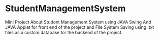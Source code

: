 # StudentManagementSystem
Mini Project About Student Management System using JAVA Swing And JAVA Applet for front end of the project and File System Saving using .txt files as a custom database for the backend of the project.

